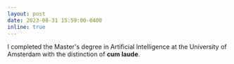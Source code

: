 ```yaml
---
layout: post
date: 2023-08-31 15:59:00-0400
inline: true
---
```


I completed the Master's degree in Artificial Intelligence at the University of Amsterdam with the distinction of **cum laude**.